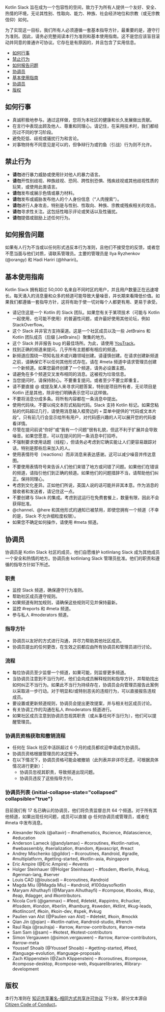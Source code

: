 [//]: # (title: Kotlin Slack 行为准则与指导方针)

Kotlin Slack 旨在成为一个包容性的空间，致力于为所有人提供一个友好、安全、热情的环境，无论其性别、性取向、能力、种族、社会经济地位和宗教（或无宗教信仰）如何。

为了实现这一目标，我们所有人必须遵循一套基本指导方针，最重要的是，遵守行为准则。因此，请务必完整阅读本行为准则和基本使用指南。这不是您应该盲目滚动并同意的普通许可协议。它存在是有原因的，并且包含了实用信息。

* [如何行事](#how-to-behave)
* [禁止行为](#how-not-to-behave)
* [如何报告问题](#how-to-report-issues)
* [协调员](#moderators)
* [基本使用指南](#basic-usage-guidelines)
* [协调员](#moderators)
* [版权](#copyright)

## 如何行事

* 真诚积极地参与。通过这样做，您将为本社区的健康和长久发展做出贡献。
* 在言行中表现出顾及他人、尊重和同理心。请记住，在采用技术时，我们都经历过不同的学习阶段。
* 避免贬低、歧视或骚扰行为和言论。
* 对事物持有不同意见是可以的，但争辩行为或钓鱼（引战）行为则不允许。

## 禁止行为

* **请勿**进行暴力威胁或使用针对他人的暴力语言。
* **请勿**开性别歧视、种族歧视、恐同、跨性别恐惧、残疾歧视或其他歧视性质的玩笑，或使用此类语言。
* **请勿**发布或展示色情或暴力材料。
* **请勿**发布或威胁发布他人的个人身份信息（“人肉搜索”）。
* **请勿**进行人身攻击，特别是与性别、性取向、种族、宗教或残疾相关的攻击。
* **请勿**寻求性关注。这包括性暗示评论或笑话以及性骚扰。
* **请勿**提倡或鼓励上述任何行为。

## 如何报告问题

如果有人行为不当或以任何形式违反本行为准则，且他们不接受您的反馈，或者您不愿当面与他们对质，请联系管理员。主要的管理员是 Ilya Ryzhenkov (@orangy) 和 Hadi Hariri (@hhariri)。

## 基本使用指南

Kotlin Slack 拥有超过 50,000 名来自不同时区的用户，并且用户数量正在迅速增长。每天涌入的消息量和众多的频道可能导致大量噪音，并长期来看降低价值。如果我们都遵循一套指导方针，这将有助于使一切对每个人都更有用、更易于承受。

* 请记住这是一个 Kotlin 的 Slack 团队。如果您有关于某项技术（可能与 Kotlin 一起使用，也可能不使用）的普遍性问题，或许最好使用其他论坛，例如 StackOverflow。
* 这个 Slack 并非官方支持渠道。这是一个社区成员以及一些 JetBrains 和 Kotlin 团队成员（后缀 [JetBrains]）聚集的地方。
* 这个 Slack 并非报告 bug 的最佳场所。为此，请使用 [YouTrack](https://youtrack.jetbrains.com/issues/kt)。
* 找到正确的频道来提问。几乎所有主题都有相应的频道。
* 新频道应围绕一项知名技术或兴趣领域创建。请谨慎创建。在请求创建新频道之前，请确保它不以任何其他形式存在。请在 #meta 频道中请求管理员创建一个新频道。如果您最终创建了一个频道，请务必设置主题。
* 请避免在多个频道交叉发布相同的消息。这被视为垃圾信息。
* 当您提问时，请保持耐心。不要重复提问。或者至少不要立即重复。
* 请不要直接 @ 或提及某人来寻求问题答案，特别是项目所有者，无论项目是 Kotlin 还是其他，除非他们明确表示您可以这样做。
* 不要将消息分成多条。将所有内容都在一条消息中提出。
* 使用代码块。不要以纯文本形式粘贴代码。Slack 支持 Kotlin 标记。如果您粘贴的代码超过几行，请使用消息输入框旁边的 `+` 菜单中提供的“代码或文本片段”。只有前几行会显示给所有用户，对代码感兴趣的人可以展开您的代码查看详情。
* 尽管在提问前说“你好”或“我有一个问题”很有礼貌，但这不利于扩展并会导致噪音。如果您愿意，可以在提问的同一条消息中打招呼。
* 不强制要求使用话题（线程），但请务必考虑到它确实能让人们更容易跟踪对话，特别是那些后来加入的人。
* 使用表情符号（reactions）而非消息来表达感谢。这可以减少噪音并传达意图。
* 不要使用表情符号来告诉人们他们来错了地方或问错了问题。如果他们在错误的频道，请指引他们到正确的频道。如果他们的问题措辞不当，请帮助他们纠正。保持同理心。
* 考虑到文化差异。正如他们所说，英国人说的话可能并非其本意。作为消息的接收者和发送者，请记住这一点。
* 不要创建与 Slack 的集成。考虑到这运行在免费套餐上，数量有限，因此不会获得批准。
* @channel、@here 和其他形式的通知已被禁用，即使您拥有一个频道（不幸的是，Slack 不允许细粒度权限）。
* 如果您不确定如何操作，请使用 #meta 频道。

## 协调员

协调员是 Kotlin Slack 社区的成员，他们自愿维护 kotlinlang Slack 成为其他成员一个安全和热情的地方。协调员由 kotlinlang Slack 管理员批准。他们的职责和遵循的指导方针如下所述。

### 职责

* 监控 Slack 频道，确保遵守行为准则。
* 帮助社区成员遵守规则。
* 如果频道有附加规则，请确保这些规则可见并保持最新。
* 监控 #reports 和 #meta 频道。
* 参与私人 #moderators 频道。

### 指导方针

* 协调员以友好的方式进行沟通，并尽力帮助其他社区成员。
* 协调员提出的任何更改，在生效之前都应由所有协调员和管理员进行讨论。

### 流程

* 每位协调员至少监督一个频道，如果可能，则监督更多频道。
* 当协调员注意到不当行为时，他们会向成员解释规则和指导方针，并帮助找出如何纠正不当行为。如果此不当行为持续存在，协调员会向管理员报告此案例以采取进一步行动。对于明显和/或特别恶劣的违规行为，可以直接报告违规成员。
* 要设置或更新频道规则，协调员会提出更改提案，并与相关社区成员讨论。
* 有关协调工作的沟通在私人 #moderators 频道进行。
* 如果社区成员注意到协调员忽视其职责（或从事任何不当行为），他们可以提醒管理员。

### 协调员资格获取和撤销流程

* 任何在 Slack 社区中活跃超过 6 个月的成员都欢迎申请成为协调员。
* 协调员资格根据管理员的决定授予。
* 在以下情况下，协调员资格可能会被撤销（此列表并非详尽无遗，可根据具体情况进行更新）：
  * 协调员忽视其职责，导致频道出现问题。
  * 协调员违反了这些指导方针。

### 协调员列表 {initial-collapse-state="collapsed" collapsible="true"}

目前我们有 17 名已确认的协调员，他们将负责监督总共 64 个频道。对于所有其他频道，如果出现任何问题，成员可以直接 @ 任何协调员或管理员，或者在 #meta 中发布消息。

* Alexander Nozik	(@altavir) – #mathematics, #science, #datascience, #education
* Anderson Lameck	(@andylamax) – #coroutines, #kotlin-native, #webassembly, #serialization, #random, #javascript, #react
* Andrey Mischenko	(@gildor) – #coroutines, #android, #gradle, #multiplatform, #getting-started, #kotlin-asia, #singapore
* Eric Ampire	(@Eric Ampire) – #events
* Holger Steinhauer	(@Holger Steinhauer) – #fosdem, #berlin, #vkug, #german-lang, #server
* Louis CAD	(@louiscad) – #coroutines, #android
* Magda Miu (@Magda Miu) – #android, #100daysofkotlin
* Maryam Alhuthayfi (@Maryam Alhuthayfi) – #compose, #books, #ksp, #eap, #dagger, and #kontributors.
* Nicola Corti	(@gammax) – #feed, #detekt, #appintro, #chucker, #fosdem, #london, #berlin, #hamburg, #sweden, #ktlint, 
  #kug-leads, #kotlinconf, #koin, #koin-dev, #spek, #vkug
* Paulien van Alst (@Paulien van Alst) – #detekt, #koin, #mockk
* Qian Jin (@qian) – #kotlin-native, #android-studio, #french
* Raul Raja	(@raulraja) - #arrow, #arrow-contributors, #arrow-meta
* Sam Sam	(@sam) – #kotest, #kotest-contributors
* Simon Vergauwen	(@simon.vergauwen) – #arrow, #arrow-contributors, #arrow-meta
* Youssef Shoaib	(@Youssef Shoaib)  – #getting-started, #feed, #language-evolution, #language-proposals
* Zach Klippenstein	(@Zach Klippenstein) – #coroutines, #compose, #compose-desktop, #compose-web, #squarelibraries, 
  #library-development

## 版权

本行为准则在 [知识共享署名-相同方式共享许可协议](http://creativecommons.org/licenses/by-sa/3.0/) 下分发。部分文本源自 [Citizen Code of Conduct](http://citizencodeofconduct.org/)。